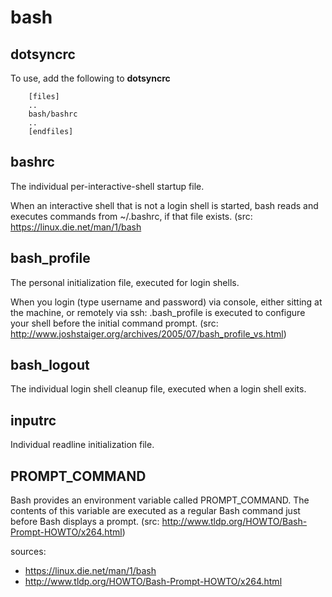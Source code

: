 # bash

## dotsyncrc

To use, add the following to **dotsyncrc**

```
    [files]
    ..
    bash/bashrc
    ..
    [endfiles]
```

## bashrc

The individual per-interactive-shell startup file.

When an interactive shell that is not a login shell is started, bash reads and
executes commands from ~/.bashrc, if that file exists.
(src: https://linux.die.net/man/1/bash

## bash_profile

The personal initialization file, executed for login shells.

When you login (type username and password) via console, either sitting at the
machine, or remotely via ssh: .bash_profile is executed to configure your
shell before the initial command prompt. 
(src: http://www.joshstaiger.org/archives/2005/07/bash_profile_vs.html)

## bash_logout

The individual login shell cleanup file, executed when a login shell exits.

## inputrc

Individual readline initialization file.

## PROMPT_COMMAND

Bash provides an environment variable called PROMPT_COMMAND. The contents of
this variable are executed as a regular Bash command just before Bash displays
a prompt.
(src: http://www.tldp.org/HOWTO/Bash-Prompt-HOWTO/x264.html)


sources:
- https://linux.die.net/man/1/bash
- http://www.tldp.org/HOWTO/Bash-Prompt-HOWTO/x264.html


